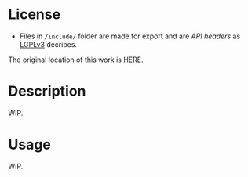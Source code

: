 # License

- Files in `/include/` folder are made for export and are *API headers* as [LGPLv3](LICENSE) decribes.


The original location of this work is [HERE](http://forums.renegadeprojects.com/showthread.php?tid=1160&pid=13088#pid13088).

# Description

WIP.

# Usage

WIP.